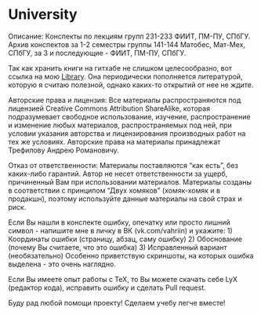 # University

Описание: Конспекты по лекциям групп 231-233 ФИИТ, ПМ-ПУ, СПбГУ. Архив конспектов за 1-2 семестры группы 141-144 Матобес, Мат-Мех, СПбГУ, за 3 и последующие - ФИИТ, ПМ-ПУ, СПбГУ. 

Так как хранить книги на гитхабе не слишком целесообразно, вот ссылка на мою [Library](https://drive.google.com/open?id=0B74pxI5ilcT1VGR5bS11WHJhTjQ). Она периодически пополняется литературой, которую я считаю полезной, однако каких-то открытий от нее не ждите.

Авторские права и лицензия: Все материалы распространяются под лицензией Creative Commons Attribution ShareAlike, которая подразумевает свободное использование, изучение, распространение и изменение любых материалов, распространяемых под ней, при условии указания авторства и лицензирования производных работ на тех же условиях. Авторские права на материалы принадлежат Трефилову Андрею Романовичу.

Отказ от ответственности: Материалы поставляются “как есть”, без каких-либо гарантий. Автор не несет ответственности за ущерб, причиненный Вам при использовании материалов. Материалы созданы в соответствии с принципом “Двух хомяков” (хомяк-хомяк и в продакшн), поэтому используйте данные материалы на свой страх и риск.

Если Вы нашли в конспекте ошибку, опечатку или просто лишний символ - напишите мне в личку в ВК (vk.com/vahriin) и укажите: 1) Координаты ошибки (страницу, абзац, саму ошибку) 2) Обоснование (почему Вы считаете, что это ошибка) 3) Исправленный вариант (необязательно) Особенно приветствую скриншоты, на которых ошибка выделена - это очень наглядно.

Если Вы имеете опыт работы с TeX, то Вы можете скачать себе LyX (редактор кода), исправить ошибку и сделать Pull request.

Буду рад любой помощи проекту! Сделаем учебу легче вместе!
